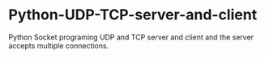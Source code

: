 # Python-UDP-TCP-server-and-client
Python Socket programing UDP and TCP server and client and the server accepts multiple connections.
